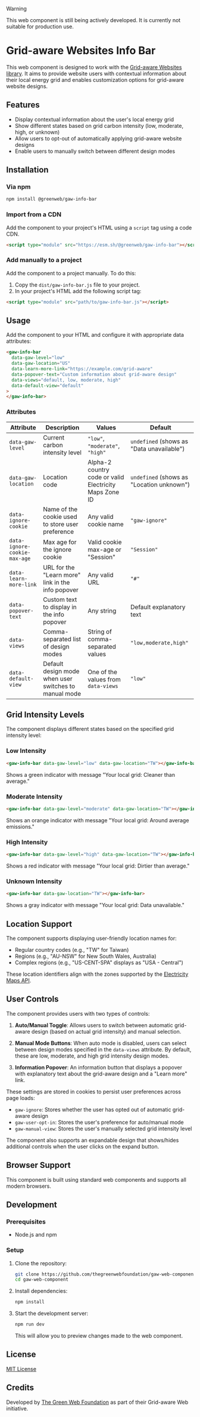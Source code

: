 > [!WARNING]
> This web component is still being actively developed. It is currently not suitable for production use.

# Grid-aware Websites Info Bar

This web component is designed to work with the [Grid-aware Websites library](https://github.com/thegreenwebfoundation/grid-aware-websites). It aims to provide website users with contextual information about their local energy grid and enables customization options for grid-aware website designs.

## Features

- Display contextual information about the user's local energy grid
- Show different states based on grid carbon intensity (low, moderate, high, or unknown)
- Allow users to opt-out of automatically applying grid-aware website designs
- Enable users to manually switch between different design modes

## Installation

### Via npm

```bash
npm install @greenweb/gaw-info-bar
```

### Import from a CDN

Add the component to your project's HTML using a `script` tag using a code CDN.

```html
<script type="module" src="https://esm.sh/@greenweb/gaw-info-bar"></script>
```

### Add manually to a project

Add the component to a project manually. To do this:

1. Copy the `dist/gaw-info-bar.js` file to your project.
2. In your project's HTML add the following script tag:

```html
<script type="module" src="path/to/gaw-info-bar.js"></script>
```

## Usage

Add the component to your HTML and configure it with appropriate data attributes:

```html
<gaw-info-bar
  data-gaw-level="low"
  data-gaw-location="US"
  data-learn-more-link="https://example.com/grid-aware"
  data-popover-text="Custom information about grid-aware design"
  data-views="default, low, moderate, high"
  data-default-view="default"
>
</gaw-info-bar>
```

### Attributes

| Attribute                    | Description                                           | Values                                                 | Default                                   |
| ---------------------------- | ----------------------------------------------------- | ------------------------------------------------------ | ----------------------------------------- |
| `data-gaw-level`             | Current carbon intensity level                        | `"low"`, `"moderate"`, `"high"`                        | `undefined` (shows as "Data unavailable") |
| `data-gaw-location`          | Location code                                         | Alpha-2 country code or valid Electricity Maps Zone ID | `undefined` (shows as "Location unknown") |
| `data-ignore-cookie`         | Name of the cookie used to store user preference      | Any valid cookie name                                  | `"gaw-ignore"`                            |
| `data-ignore-cookie-max-age` | Max age for the ignore cookie                         | Valid cookie max-age or "Session"                      | `"Session"`                               |
| `data-learn-more-link`       | URL for the "Learn more" link in the info popover     | Any valid URL                                          | `"#"`                                     |
| `data-popover-text`          | Custom text to display in the info popover            | Any string                                             | Default explanatory text                  |
| `data-views`                 | Comma-separated list of design modes                  | String of comma-separated values                       | `"low,moderate,high"`                     |
| `data-default-view`          | Default design mode when user switches to manual mode | One of the values from `data-views`                    | `"low"`                                   |

## Grid Intensity Levels

The component displays different states based on the specified grid intensity level:

### Low Intensity

```html
<gaw-info-bar data-gaw-level="low" data-gaw-location="TW"></gaw-info-bar>
```

Shows a green indicator with message "Your local grid: Cleaner than average."

### Moderate Intensity

```html
<gaw-info-bar data-gaw-level="moderate" data-gaw-location="TW"></gaw-info-bar>
```

Shows an orange indicator with message "Your local grid: Around average emissions."

### High Intensity

```html
<gaw-info-bar data-gaw-level="high" data-gaw-location="TW"></gaw-info-bar>
```

Shows a red indicator with message "Your local grid: Dirtier than average."

### Unknown Intensity

```html
<gaw-info-bar data-gaw-location="TW"></gaw-info-bar>
```

Shows a gray indicator with message "Your local grid: Data unavailable."

## Location Support

The component supports displaying user-friendly location names for:

- Regular country codes (e.g., "TW" for Taiwan)
- Regions (e.g., "AU-NSW" for New South Wales, Australia)
- Complex regions (e.g., "US-CENT-SPA" displays as "USA - Central")

These location identifiers align with the zones supported by the [Electricity Maps API](https://portal.electricitymaps.com/docs/getting-started#geographical-coverage).

## User Controls

The component provides users with two types of controls:

1. **Auto/Manual Toggle**: Allows users to switch between automatic grid-aware design (based on actual grid intensity) and manual selection.

2. **Manual Mode Buttons**: When auto mode is disabled, users can select between design modes specified in the `data-views` attribute. By default, these are low, moderate, and high grid intensity design modes.

3. **Information Popover**: An information button that displays a popover with explanatory text about the grid-aware design and a "Learn more" link.

These settings are stored in cookies to persist user preferences across page loads:

- `gaw-ignore`: Stores whether the user has opted out of automatic grid-aware design
- `gaw-user-opt-in`: Stores the user's preference for auto/manual mode
- `gaw-manual-view`: Stores the user's manually selected grid intensity level

The component also supports an expandable design that shows/hides additional controls when the user clicks on the expand button.

## Browser Support

This component is built using standard web components and supports all modern browsers.

## Development

### Prerequisites

- Node.js and npm

### Setup

1. Clone the repository:

   ```bash
   git clone https://github.com/thegreenwebfoundation/gaw-web-component.git
   cd gaw-web-component
   ```

2. Install dependencies:

   ```bash
   npm install
   ```

3. Start the development server:

   ```bash
   npm run dev
   ```

   This will allow you to preview changes made to the web component.

## License

[MIT License](LICENSE)

## Credits

Developed by [The Green Web Foundation](https://www.thegreenwebfoundation.org/) as part of their Grid-aware Web initiative.

